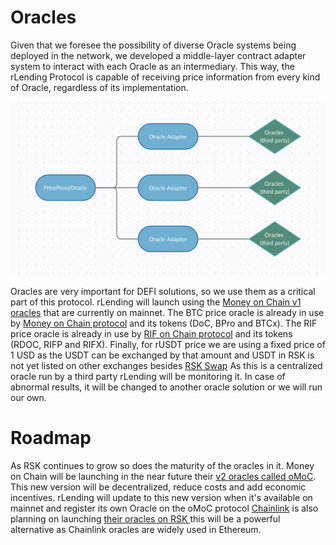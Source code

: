 # Oracles
Given that we foresee the possibility of diverse Oracle systems being deployed in the network, we developed a middle-layer contract adapter system to interact with each Oracle as an intermediary. This way, the rLending Protocol is capable of receiving price information from every kind of Oracle, regardless of its implementation.

![alt text](../whitepaper/LaTeX/img/oracles.png "Oracle adapter layers diagram")

Oracles are very important for DEFI solutions, so we use them as a critical part of this protocol.
rLending will launch using the [Money on Chain v1 oracles](https://github.com/money-on-chain/Amphiraos-Oracle) that are currently on mainnet. The BTC price oracle is already in use by [Money on Chain protocol](https://alpha.moneyonchain.com/) and its tokens (DoC, BPro and BTCx). The RIF price oracle is already in use by [RIF on Chain protocol](https://rif.moneyonchain.com/) and its tokens (RDOC, RIFP and RIFX). Finally, for rUSDT price we are using a fixed price of 1 USD as the USDT can be exchanged by that amount and USDT in RSK is not yet listed on other exchanges besides [RSK Swap](https://rskswap.com/)
As this is a centralized oracle run by a third party rLending will be monitoring it. In case of abnormal results, it will be changed to another oracle solution or we will run our own.

# Roadmap
As RSK continues to grow so does the maturity of the oracles in it. Money on Chain will be launching in the near future their [v2 oracles called oMoC](https://developers.rsk.co/solutions/oraclemoneyonchain/). This new version will be decentralized, reduce costs and add economic incentives. rLending will update to this new version when it's available on mainnet and register its own Oracle on the oMoC protocol
[Chainlink](https://chain.link/) is also planning on launching [their oracles on RSK ](https://www.rifos.org/blog/chainlink-integrated-as-part-of-the-rif-gateways-ecosystem-on-rsk) this will be a powerful alternative as Chainlink oracles are widely used in Ethereum.
